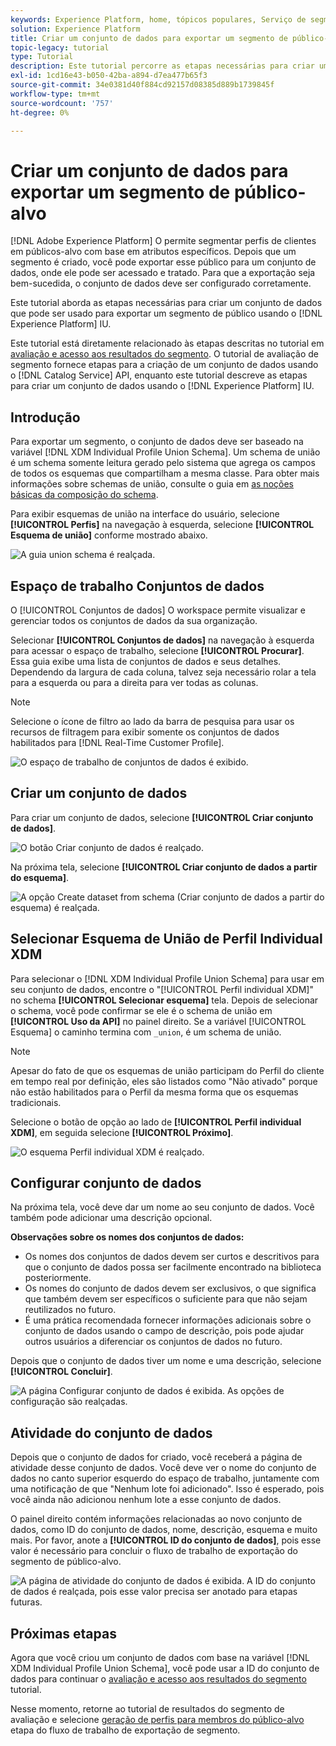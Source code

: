 ```yaml
---
keywords: Experience Platform, home, tópicos populares, Serviço de segmentação, segmentação, Segmentação, criar um conjunto de dados, exportar segmento do público-alvo, exportar segmento;
solution: Experience Platform
title: Criar um conjunto de dados para exportar um segmento de público-alvo
topic-legacy: tutorial
type: Tutorial
description: Este tutorial percorre as etapas necessárias para criar um conjunto de dados que pode ser usado para exportar um segmento de público-alvo usando a interface do usuário do Experience Platform.
exl-id: 1cd16e43-b050-42ba-a894-d7ea477b65f3
source-git-commit: 34e0381d40f884cd92157d08385d889b1739845f
workflow-type: tm+mt
source-wordcount: '757'
ht-degree: 0%

---
```


# Criar um conjunto de dados para exportar um segmento de público-alvo

[!DNL Adobe Experience Platform] O permite segmentar perfis de clientes em públicos-alvo com base em atributos específicos. Depois que um segmento é criado, você pode exportar esse público para um conjunto de dados, onde ele pode ser acessado e tratado. Para que a exportação seja bem-sucedida, o conjunto de dados deve ser configurado corretamente.

Este tutorial aborda as etapas necessárias para criar um conjunto de dados que pode ser usado para exportar um segmento de público usando o [!DNL Experience Platform] IU.

Este tutorial está diretamente relacionado às etapas descritas no tutorial em [avaliação e acesso aos resultados do segmento](./evaluate-a-segment.md). O tutorial de avaliação de segmento fornece etapas para a criação de um conjunto de dados usando o [!DNL Catalog Service] API, enquanto este tutorial descreve as etapas para criar um conjunto de dados usando o [!DNL Experience Platform] IU.

## Introdução

Para exportar um segmento, o conjunto de dados deve ser baseado na variável [!DNL XDM Individual Profile Union Schema]. Um schema de união é um schema somente leitura gerado pelo sistema que agrega os campos de todos os esquemas que compartilham a mesma classe. Para obter mais informações sobre schemas de união, consulte o guia em [as noções básicas da composição do schema](../../xdm/schema/composition.md#union).

Para exibir esquemas de união na interface do usuário, selecione **[!UICONTROL Perfis]** na navegação à esquerda, selecione **[!UICONTROL Esquema de união]** conforme mostrado abaixo.

![A guia union schema é realçada.](../images/tutorials/segment-export-dataset/union.png)

## Espaço de trabalho Conjuntos de dados

O [!UICONTROL Conjuntos de dados] O workspace permite visualizar e gerenciar todos os conjuntos de dados da sua organização.

Selecionar **[!UICONTROL Conjuntos de dados]** na navegação à esquerda para acessar o espaço de trabalho, selecione **[!UICONTROL Procurar]**. Essa guia exibe uma lista de conjuntos de dados e seus detalhes. Dependendo da largura de cada coluna, talvez seja necessário rolar a tela para a esquerda ou para a direita para ver todas as colunas.

>[!NOTE]
>
>Selecione o ícone de filtro ao lado da barra de pesquisa para usar os recursos de filtragem para exibir somente os conjuntos de dados habilitados para [!DNL Real-Time Customer Profile].

![O espaço de trabalho de conjuntos de dados é exibido.](../images/tutorials/segment-export-dataset/browse.png)

## Criar um conjunto de dados

Para criar um conjunto de dados, selecione **[!UICONTROL Criar conjunto de dados]**.

![O botão Criar conjunto de dados é realçado.](../images/tutorials/segment-export-dataset/create-dataset.png)

Na próxima tela, selecione **[!UICONTROL Criar conjunto de dados a partir do esquema]**.

![A opção Create dataset from schema (Criar conjunto de dados a partir do esquema) é realçada.](../images/tutorials/segment-export-dataset/create-from-schema.png)

## Selecionar Esquema de União de Perfil Individual XDM

Para selecionar o [!DNL XDM Individual Profile Union Schema] para usar em seu conjunto de dados, encontre o &quot;[!UICONTROL Perfil individual XDM]&quot; no schema **[!UICONTROL Selecionar esquema]** tela. Depois de selecionar o schema, você pode confirmar se ele é o schema de união em **[!UICONTROL Uso da API]** no painel direito. Se a variável [!UICONTROL Esquema] o caminho termina com `_union`, é um schema de união.

>[!NOTE]
>
>Apesar do fato de que os esquemas de união participam do Perfil do cliente em tempo real por definição, eles são listados como &quot;Não ativado&quot; porque não estão habilitados para o Perfil da mesma forma que os esquemas tradicionais.

Selecione o botão de opção ao lado de **[!UICONTROL Perfil individual XDM]**, em seguida selecione **[!UICONTROL Próximo]**.

![O esquema Perfil individual XDM é realçado.](../images/tutorials/segment-export-dataset/select-schema.png)

## Configurar conjunto de dados

Na próxima tela, você deve dar um nome ao seu conjunto de dados. Você também pode adicionar uma descrição opcional.

**Observações sobre os nomes dos conjuntos de dados:**

* Os nomes dos conjuntos de dados devem ser curtos e descritivos para que o conjunto de dados possa ser facilmente encontrado na biblioteca posteriormente.
* Os nomes do conjunto de dados devem ser exclusivos, o que significa que também devem ser específicos o suficiente para que não sejam reutilizados no futuro.
* É uma prática recomendada fornecer informações adicionais sobre o conjunto de dados usando o campo de descrição, pois pode ajudar outros usuários a diferenciar os conjuntos de dados no futuro.

Depois que o conjunto de dados tiver um nome e uma descrição, selecione **[!UICONTROL Concluir]**.

![A página Configurar conjunto de dados é exibida. As opções de configuração são realçadas.](../images/tutorials/segment-export-dataset/configure-dataset.png)

## Atividade do conjunto de dados

Depois que o conjunto de dados for criado, você receberá a página de atividade desse conjunto de dados. Você deve ver o nome do conjunto de dados no canto superior esquerdo do espaço de trabalho, juntamente com uma notificação de que &quot;Nenhum lote foi adicionado&quot;. Isso é esperado, pois você ainda não adicionou nenhum lote a esse conjunto de dados.

O painel direito contém informações relacionadas ao novo conjunto de dados, como ID do conjunto de dados, nome, descrição, esquema e muito mais. Por favor, anote a **[!UICONTROL ID do conjunto de dados]**, pois esse valor é necessário para concluir o fluxo de trabalho de exportação do segmento de público-alvo.

![A página de atividade do conjunto de dados é exibida. A ID do conjunto de dados é realçada, pois esse valor precisa ser anotado para etapas futuras.](../images/tutorials/segment-export-dataset/activity.png)

## Próximas etapas

Agora que você criou um conjunto de dados com base na variável [!DNL XDM Individual Profile Union Schema], você pode usar a ID do conjunto de dados para continuar o [avaliação e acesso aos resultados do segmento](./evaluate-a-segment.md) tutorial.

Nesse momento, retorne ao tutorial de resultados do segmento de avaliação e selecione [geração de perfis para membros do público-alvo](./evaluate-a-segment.md#generate-profiles) etapa do fluxo de trabalho de exportação de segmento.
